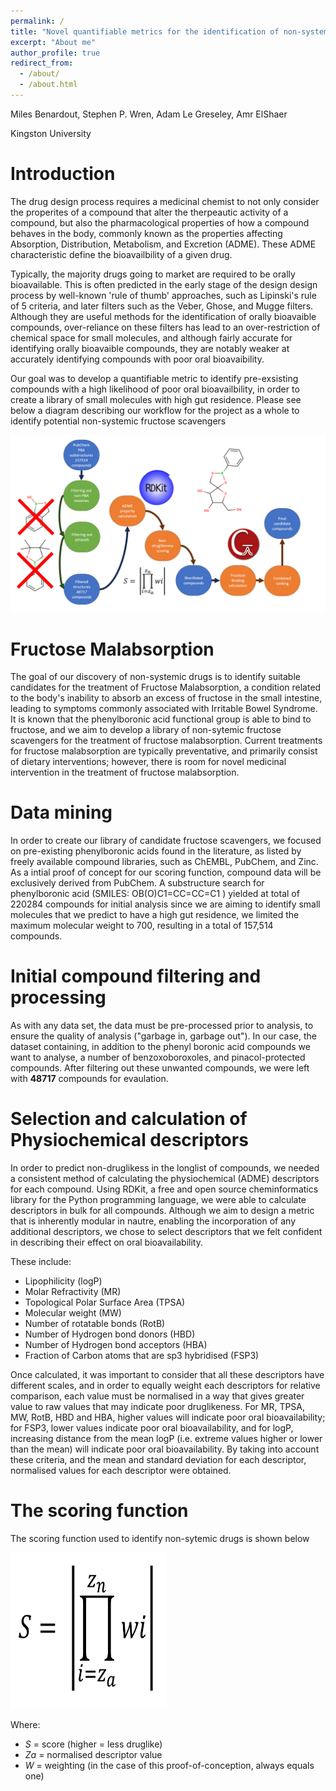```yaml
---
permalink: /
title: "Novel quantifiable metrics for the identification of non-systemic small drugs"
excerpt: "About me"
author_profile: true
redirect_from: 
  - /about/
  - /about.html
---
```


Miles Benardout, Stephen P. Wren, Adam Le Greseley, Amr ElShaer

Kingston University

Introduction
======
The drug design process requires a medicinal chemist to not only consider the properites of a compound that alter the therpeautic activity of a compound, but also the pharmacological properties of how a compound behaves in the body, commonly known as the properties affecting Absorption, Distribution, Metabolism, and Excretion (ADME). These ADME characteristic define the bioavailbility of a given drug.

Typically, the majority drugs going to market are required to be orally bioavailable. This is often predicted in the early stage of the design design process by well-known 'rule of thumb' approaches, such as Lipinski's rule of 5 criteria, and later filters such as the Veber, Ghose, and Mugge filters. Although they are useful methods for the identification of orally bioavaible compounds, over-reliance on these filters has lead to an over-restriction of chemical space for small molecules, and although fairly accurate for identifying orally bioavaible compounds, they are notably weaker at accurately identifying compounds with poor oral bioavaibility.

Our goal was to develop a quantifiable metric to identify pre-exsisting compounds with a high likelihood of poor oral bioavailbility, in order to create a library of small molecules with high gut residence. Please see below a diagram describing our workflow for the project as a whole to identify potential non-systemic fructose scavengers

![workflow](/images/workflow_ymf.png)

Fructose Malabsorption
======
The goal of our discovery of non-systemic drugs is to identify suitable candidates for the treatment of Fructose Malabsorption, a condition related to the body's inability to absorb an excess of fructose in the small intestine, leading to symptoms commonly associated with Irritable Bowel Syndrome. It is known that the phenylboronic acid functional group is able to bind to fructose, and we aim to develop a library of non-sytemic fructose scavengers for the treatment of fructose malabsorption. Current treatments for fructose malabsorption are typically preventative, and primarily consist of dietary interventions; however, there is room for novel medicinal intervention in the treatment of fructose malabsorption.

Data mining
======
In order to create our library of candidate fructose scavengers, we focused on pre-existing phenylboronic acids found in the literature, as listed by freely available compound libraries, such as ChEMBL, PubChem, and Zinc. As a intial proof of concept for our scoring function, compound data will be exclusively derived from PubChem. A substructure search for phenylboronic acid (SMILES: OB(O)C1=CC=CC=C1 ) yielded at total of 220284 compounds for initial analysis
since we are aiming to identify small molecules that we predict to have a high gut residence, we limited the maximum molecular weight to 700, resulting in a total of 157,514 compounds.

Initial compound filtering and processing
======
As with any data set, the data must be pre-processed prior to analysis, to ensure the quality of analysis ("garbage in, garbage out"). In our case, the dataset containing, in addition to the phenyl boronic acid compounds we want to analyse, a number of benzoxoboroxoles, and pinacol-protected compounds. After filtering out these unwanted compounds, we were left with **48717** compounds for evaulation.

Selection and calculation of Physiochemical descriptors
======
In order to predict non-druglikess in the longlist of compounds, we needed a consistent method of calculating the physiochemical (ADME) descriptors for each compound. Using RDKit, a free and open source cheminformatics library for the Python programming language, we were able to calculate descriptors in bulk for all compounds. Although we aim to design a metric that is inherently modular in nautre, enabling the incorporation of any additional descriptors, we chose to select descriptors that we felt confident in describing their effect on oral bioavailability. 

These include:
- Lipophilicity (logP)
- Molar Refractivity (MR)
- Topological Polar Surface Area (TPSA)
- Molecular weight (MW)
- Number of rotatable bonds (RotB)
- Number of Hydrogen bond donors (HBD)
- Number of Hydrogen bond acceptors (HBA)
- Fraction of Carbon atoms that are sp3 hybridised (FSP3)

Once calculated, it was important to consider that all these descriptors have different scales, and in order to equally weight each descriptors for relative comparison, each value must be normalised in a way that gives greater value to raw values that may indicate poor druglikeness. For MR, TPSA, MW, RotB, HBD and HBA, higher values will indicate poor oral bioavailability; for FSP3, lower values indicate poor oral bioavailability, and for logP, increasing distance from the mean logP (i.e. extreme values higher or lower than the mean) will indicate poor oral bioavailability. By taking into account these criteria, and the mean and standard deviation for each descriptor, normalised values for each descriptor were obtained.

The scoring function
======
The scoring function used to identify non-sytemic drugs is shown below

<img src="/images/scoring_formula.png" alt="equation" width="250" height="250"/>

Where:
- *S* = score (higher = less druglike)
- *Za* = normalised descriptor value
- *W* = weighting (in the case of this proof-of-conception, always equals one)
